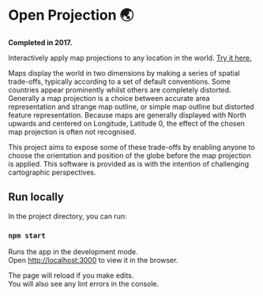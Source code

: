 # Open Projection 🌏

**Completed in 2017.**

Interactively apply map projections to any location in the world. [Try it here.](https://openprojections.org/)

Maps display the world in two dimensions by making a series of spatial trade-offs, typically according to a set of default conventions. Some countries appear prominently whilst others are completely distorted. Generally a map projection is a choice between accurate area representation and strange map outline, or simple map outline but distorted feature representation. Because maps are generally displayed with North upwards and centered on Longitude, Latitude 0, the effect of the chosen map projection is often not recognised.

This project aims to expose some of these trade-offs by enabling anyone to choose the orientation and position of the globe before the map projection is applied. This software is provided as is with the intention of challenging cartographic perspectives.

## Run locally

In the project directory, you can run:

### `npm start`

Runs the app in the development mode.<br>
Open [http://localhost:3000](http://localhost:3000) to view it in the browser.

The page will reload if you make edits.<br>
You will also see any lint errors in the console.

